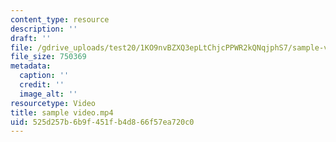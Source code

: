 ```yaml
---
content_type: resource
description: ''
draft: ''
file: /gdrive_uploads/test20/1KO9nvBZXQ3epLtChjcPPWR2kQNqjphS7/sample-video.mp4
file_size: 750369
metadata:
  caption: ''
  credit: ''
  image_alt: ''
resourcetype: Video
title: sample video.mp4
uid: 525d257b-6b9f-451f-b4d8-66f57ea720c0
---
```

